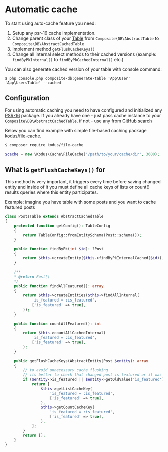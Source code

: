 # Automatic cache

To start using auto-cache feature you need:
1. Setup any psr-16 cache implementation.
2. Change parent class of your [Table](table.md) from `Composite\DB\AbstractTable` 
to `Composite\DB\AbstractCachedTable`
3. Implement method `getFlushCacheKeys()`
4. Change all internal select methods to their cached versions (example: `findByPkInternal()` 
to `findByPkCachedInternal()` etc.)

You can also generate cached version of your table with console command:

```shell
$ php console.php composite-db:generate-table 'App\User' 'App\UsersTable' --cached
```

## Configuration

For using automatic caching you need to have configured and initialized any [PSR-16](https://www.php-fig.org/psr/psr-16/) package.
If you already have one - just pass cache instance to your `Composite\DB\AbstractCachedTable`,
if not - use any from [GitHub search](https://github.com/search?q=psr-16)

Below you can find example with simple file-based caching package [kodus/file-cache](https://github.com/kodus/file-cache).

 ```shell
 $ composer require kodus/file-cache
 ```

 ```php
 $cache = new \Kodus\Cache\FileCache('/path/to/your/cache/dir', 3600);
 ```

## What is `getFlushCacheKeys()` for

This method is very important, it triggers every time before saving changed entity and inside of it you must define 
all cache keys of lists or count() results queries where this entity participates.

Example: imagine you have table with some posts and you want to cache featured posts 
```php
class PostsTable extends AbstractCachedTable
{
    protected function getConfig(): TableConfig
    {
        return TableConfig::fromEntitySchema(Post::schema());
    }

    public function findByPk(int $id): ?Post
    {
        return $this->createEntity($this->findByPkInternalCached($id));
    }
    
    /**
    * @return Post[]
    */
    public function findAllFeatured(): array
    {
        return $this->createEntities($this->findAllInternal(
            'is_featured = :is_featured',
            ['is_featured' => true],
        ));
    }
    
    public function countAllFeatured(): int
    {
        return $this->countAllCachedInternal(
            'is_featured = :is_featured',
            ['is_featured' => true],
        );
    }
    
    public getFlushCacheKeys(AbstractEntity|Post $entity): array
    {
        // to avoid unnecessary cache flushing
        // its better to check that changed post is featured or it was
        if ($entity->is_featured || $entity->getOldValue('is_featured') === true) {
            return [
                $this->getListCacheKey(
                    'is_featured = :is_featured',
                    ['is_featured' => true],
                ),
                $this->getCountCacheKey(
                    'is_featured = :is_featured',
                    ['is_featured' => true],
                ),
            ];        
        }
        return [];
    }
}
```


